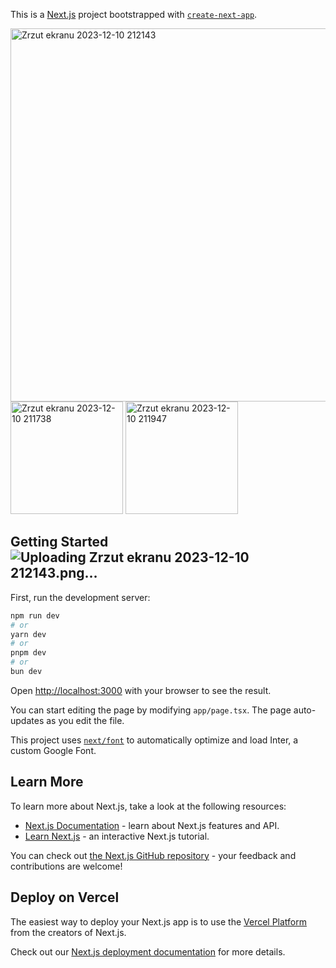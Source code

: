 This is a [Next.js](https://nextjs.org/) project bootstrapped with [`create-next-app`](https://github.com/vercel/next.js/tree/canary/packages/create-next-app).

<img width="597" alt="Zrzut ekranu 2023-12-10 212143" src="https://github.com/ajarek/next-14-ep19-todo-mongodb-server-action/assets/61388692/d2ef202b-c2d1-4019-adc5-2549b630c083">

<img width="180" alt="Zrzut ekranu 2023-12-10 211738" src="https://github.com/ajarek/next-14-ep19-todo-mongodb-server-action/assets/61388692/ada6dd58-c96a-405f-a51e-44e1b73df639">

<img width="180" alt="Zrzut ekranu 2023-12-10 211947" src="https://github.com/ajarek/next-14-ep19-todo-mongodb-server-action/assets/61388692/bedaae6d-ecb1-4947-822d-aa2bb2bcc6f0">

## Getting Started![Uploading Zrzut ekranu 2023-12-10 212143.png…]()


First, run the development server:

```bash
npm run dev
# or
yarn dev
# or
pnpm dev
# or
bun dev
```

Open [http://localhost:3000](http://localhost:3000) with your browser to see the result.

You can start editing the page by modifying `app/page.tsx`. The page auto-updates as you edit the file.

This project uses [`next/font`](https://nextjs.org/docs/basic-features/font-optimization) to automatically optimize and load Inter, a custom Google Font.

## Learn More

To learn more about Next.js, take a look at the following resources:

- [Next.js Documentation](https://nextjs.org/docs) - learn about Next.js features and API.
- [Learn Next.js](https://nextjs.org/learn) - an interactive Next.js tutorial.

You can check out [the Next.js GitHub repository](https://github.com/vercel/next.js/) - your feedback and contributions are welcome!

## Deploy on Vercel

The easiest way to deploy your Next.js app is to use the [Vercel Platform](https://vercel.com/new?utm_medium=default-template&filter=next.js&utm_source=create-next-app&utm_campaign=create-next-app-readme) from the creators of Next.js.

Check out our [Next.js deployment documentation](https://nextjs.org/docs/deployment) for more details.
